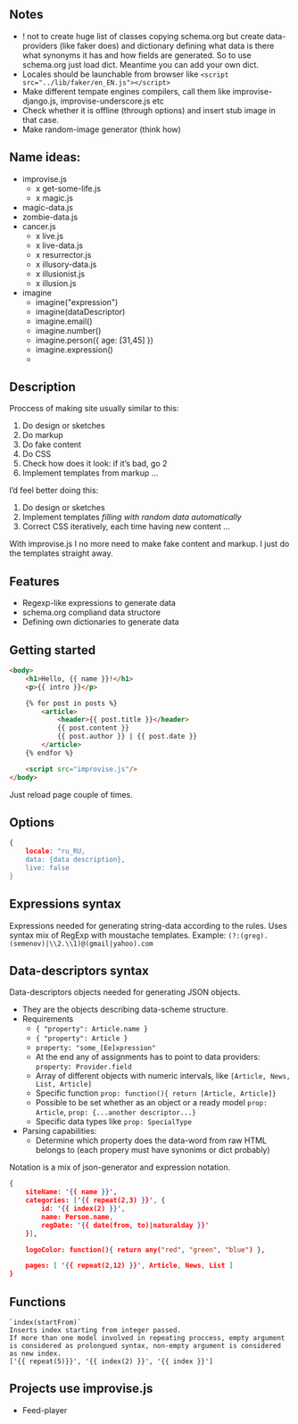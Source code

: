 ## Notes
* ! not to create huge list of classes copying schema.org but create data-providers (like faker does) and dictionary defining what data is there what synonyms it has and how fields are generated. So to use schema.org just load dict. Meantime you can add your own dict.
* Locales should be launchable from browser like `<script src="../lib/faker/en_EN.js"></script>`
* Make different tempate engines compilers, call them like improvise-django.js, improvise-underscore.js etc
* Check whether it is offline (through options) and insert stub image in that case.
* Make random-image generator (think how)


## Name ideas:

* improvise.js
	* x get-some-life.js
	* x magic.js
* magic-data.js
* zombie-data.js
* cancer.js
	* x live.js
	* x live-data.js
	* x resurrector.js
	* x illusory-data.js
	* x illusionist.js
	* x illusion.js
* imagine
	+ imagine("expression")
	+ imagine(dataDescriptor)
	+ imagine.email()
	+ imagine.number()
	+ imagine.person({ age: [31,45] })
	+ imagine.expression()
	+ 

## Description

Proccess of making site usually similar to this:

1. Do design or sketches
2. Do markup 
3. Do fake content
4. Do CSS
5. Check how does it look: if it’s bad, go 2
6. Implement templates from markup
…

I’d feel better doing this:

1. Do design or sketches
2. Implement templates *filling with random data automatically*
3. Correct CSS iteratively, each time having new content
…

With improvise.js I no more need to make fake content and markup. I just do the templates straight away.

## Features

* Regexp-like expressions to generate data
* schema.org compliand data structore
* Defining own dictionaries to generate data


## Getting started

```html
<body>
	<h1>Hello, {{ name }}!</h1>
	<p>{{ intro }}</p>

	{% for post in posts %}
		<article>
			<header>{{ post.title }}</header>
			{{ post.content }}
			{{ post.author }} | {{ post.date }}
		</article>
	{% endfor %}

	<script src="improvise.js"/>
</body>
```

Just reload page couple of times.


## Options

```json
{
	locale: "ru_RU,
	data: {data description},
	live: false
}
```


## Expressions syntax

Expressions needed for generating string-data according to the rules. Uses syntax mix of RegExp with moustache templates.
Example: `(?:(greg).(semenov)|\\2.\\1)@(gmail|yahoo).com`



## Data-descriptors syntax

Data-descriptors objects needed for generating JSON objects.

* They are the objects describing data-scheme structure.
* Requirements
	* `{ "property": Article.name }`
	* `{ "property": Article }`
	* `property: "some_[Ee]xpression"`
	* At the end any of assignments has to point to data providers: `property: Provider.field`
	* Array of different objects with numeric intervals, like `[Article, News, List, Article]`
	* Specific function `prop: function(){ return [Article, Article]}`
	* Possible to be set whether as an object or a ready model `prop: Article`, `prop: {...another descriptor...}`
	* Specific data types like `prop: SpecialType`
* Parsing capabilities: 
	* Determine which property does the data-word from raw HTML belongs to (each propery must have synonims or dict probably) 


Notation is a mix of json-generator and expression notation.

```json
{
	siteName: '{{ name }}',
	categories: ['{{ repeat(2,3) }}', {
		id: '{{ index(2) }}',
		name: Person.name,
		regDate: '{{ date(from, to)|naturalday }}'
	}],

	logoColor: function(){ return any("red", "green", "blue") },

	pages: [ '{{ repeat(2,12) }}', Article, News, List ]
}
```

## Functions

	`index(startFrom)`
	Inserts index starting from integer passed.
	If more than one model involved in repeating proccess, empty argument is considered as prolongued syntax, non-empty argument is considered as new index.
	['{{ repeat(5)}}', '{{ index(2) }}', '{{ index }}']


## Projects use improvise.js

* Feed-player
